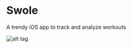 # Swole
A trendy iOS app to track and analyze workouts

![alt tag](https://github.com/v-y-l/Swole/preview.png)
